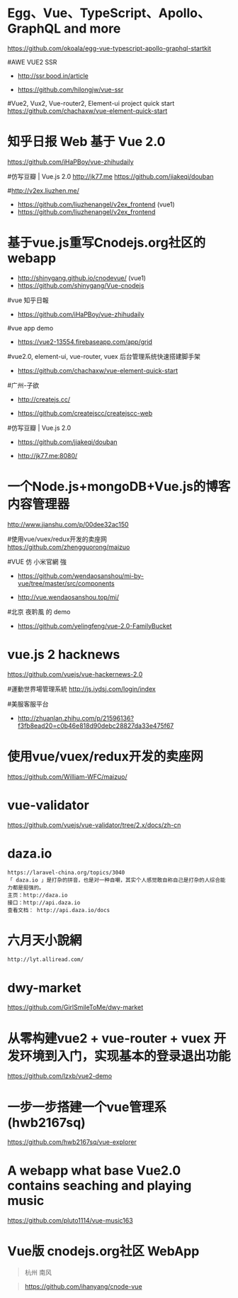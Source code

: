 

# Egg、Vue、TypeScript、Apollo、GraphQL and more
https://github.com/okoala/egg-vue-typescript-apollo-graphql-startkit

#AWE VUE2 SSR
- http://ssr.bood.in/article

- https://github.com/hilongjw/vue-ssr

#Vue2, Vux2, Vue-router2, Element-ui project quick start
https://github.com/chachaxw/vue-element-quick-start


# 知乎日报 Web 基于 Vue 2.0
https://github.com/iHaPBoy/vue-zhihudaily

#仿写豆瓣 | Vue.js 2.0 http://jk77.me
https://github.com/jiakeqi/douban

#http://v2ex.liuzhen.me/
- https://github.com/liuzhenangel/v2ex_frontend (vue1)
- https://github.com/liuzhenangel/v2ex_frontend

# 基于vue.js重写Cnodejs.org社区的webapp
- http://shinygang.github.io/cnodevue/ (vue1)
- https://github.com/shinygang/Vue-cnodejs

#vue 知乎日報
- https://github.com/iHaPBoy/vue-zhihudaily

#vue app demo
- https://vue2-13554.firebaseapp.com/app/grid

#vue2.0, element-ui, vue-router, vuex 后台管理系统快速搭建脚手架
- https://github.com/chachaxw/vue-element-quick-start

#广州-子欲

- http://createjs.cc/

- https://github.com/createjscc/createjscc-web

#仿写豆瓣 | Vue.js 2.0

- https://github.com/jiakeqi/douban

- http://jk77.me:8080/


# 一个Node.js+mongoDB+Vue.js的博客内容管理器
http://www.jianshu.com/p/00dee32ac150



#使用vue/vuex/redux开发的卖座网
https://github.com/zhengguorong/maizuo

#VUE 仿 小米官網 強

- https://github.com/wendaosanshou/mi-by-vue/tree/master/src/components

- http://vue.wendaosanshou.top/mi/

#北京 夜耹風 的 demo

- https://github.com/yelingfeng/vue-2.0-FamilyBucket

# vue.js 2 hacknews
https://github.com/vuejs/vue-hackernews-2.0

#運動世界場管理系統
http://js.iydsj.com/login/index

#美服客服平台
- http://zhuanlan.zhihu.com/p/21596136?f3fb8ead20=c0b46e818d90debc28827da33e475f67

# 使用vue/vuex/redux开发的卖座网
https://github.com/William-WFC/maizuo/

# vue-validator
https://github.com/vuejs/vue-validator/tree/2.x/docs/zh-cn

# daza.io
    https://laravel-china.org/topics/3040
    「 daza.io 」是打杂的拼音，也是对一种自嘲，其实个人感觉敢自称自己是打杂的人综合能力都是挺强的。
    主页：http://daza.io
    接口：http://api.daza.io
    查看文档： http://api.daza.io/docs

# 六月天小說網
    http://lyt.alliread.com/

# dwy-market
https://github.com/GirlSmileToMe/dwy-market

# 从零构建vue2 + vue-router + vuex 开发环境到入门，实现基本的登录退出功能
https://github.com/lzxb/vue2-demo

# 一步一步搭建一个vue管理系 (hwb2167sq)
https://github.com/hwb2167sq/vue-explorer

# A webapp what base Vue2.0 contains seaching and playing music
https://github.com/pluto1114/vue-music163

# Vue版 cnodejs.org社区 WebApp

> 杭州 南风

>https://github.com/ihanyang/cnode-vue